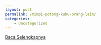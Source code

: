 ```yaml
---
layout: post
permalink: /mimpi-potong-kuku-orang-lain/
categories:
    - Uncategorized
---
```


[Baca Selengkapnya](/06)
